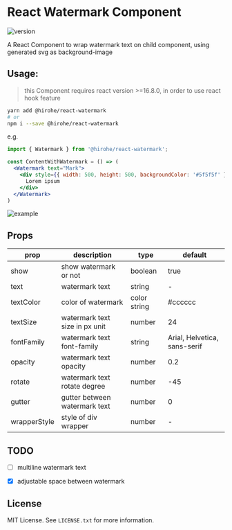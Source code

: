 # React Watermark Component

![version](https://badge.fury.io/js/%40hirohe%2Freact-watermark.svg)


A React Component to wrap watermark text on child component, using generated svg as background-image

## Usage:

> this Component requires react version >=16.8.0, in order to use react hook feature

```bash
yarn add @hirohe/react-watermark
# or
npm i --save @hirohe/react-watermark
```

e.g.

```jsx
import { Watermark } from '@hirohe/react-watermark';

const ContentWithWatermark = () => (
  <Watermark text="Mark">
    <div style={{ width: 500, height: 500, backgroundColor: '#5f5f5f' }}>
      Lorem ipsum
    </div>
  </Watermark>
)
```

![example](https://github.com/hirohe/react-watermark/raw/master/doc/example.png)


## Props

| prop         | description                    | type         | default                      |
|--------------|--------------------------------|--------------|------------------------------|
| show         | show watermark or not          | boolean      | true                         |
| text         | watermark text                 | string       | -                            |
| textColor    | color of watermark             | color string | #cccccc                      |
| textSize     | watermark text size in px unit | number       | 24                           |
| fontFamily   | watermark text font-family     | string       | Arial, Helvetica, sans-serif |
| opacity      | watermark text opacity         | number       | 0.2                          |
| rotate       | watermark text rotate degree   | number       | -45                          |
| gutter       | gutter between watermark text  | number       | 0                            |
| wrapperStyle | style of div wrapper           | number       | -                            |


## TODO

- [ ] multiline watermark text
- [x] adjustable space between watermark


## License
MIT License. See `LICENSE.txt` for more information.
